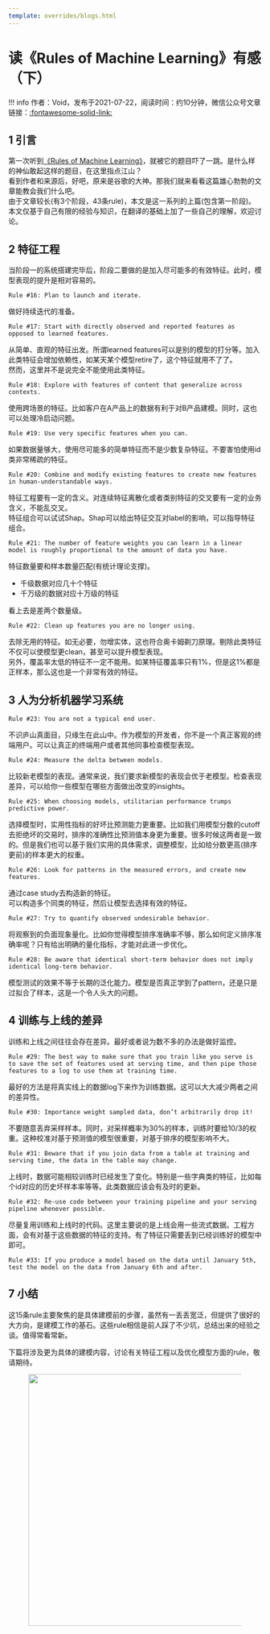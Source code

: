 ```yaml
---
template: overrides/blogs.html
---
```


# 读《Rules of Machine Learning》有感（下）

!!! info 
    作者：Void，发布于2021-07-22，阅读时间：约10分钟，微信公众号文章链接：[:fontawesome-solid-link:](https://mp.weixin.qq.com/s/XwtXpa1hOKrN6fIC-zpyKw)

## 1 引言

第一次听到[《Rules of Machine Learning》](http://martin.zinkevich.org/rules_of_ml/)，就被它的题目吓了一跳。是什么样的神仙敢起这样的题目，在这里指点江山？  
看到作者和来源后，好吧，原来是谷歌的大神。那我们就来看看这篇雄心勃勃的文章能教会我们什么吧。  
由于文章较长(有3个阶段，43条rule)，本文是这一系列的上篇(包含第一阶段)。本文仅基于自己有限的经验与知识，在翻译的基础上加了一些自己的理解，欢迎讨论。

## 2 特征工程

当阶段一的系统搭建完毕后，阶段二要做的是加入尽可能多的有效特征。此时，模型表现的提升是相对容易的。

```
Rule #16: Plan to launch and iterate.
```

做好持续迭代的准备。

```
Rule #17: Start with directly observed and reported features as opposed to learned features.
```

从简单、直观的特征出发。所谓learned features可以是别的模型的打分等。加入此类特征会增加依赖性，如某天某个模型retire了，这个特征就用不了了。  
然而，这里并不是说完全不能使用此类特征。

```
Rule #18: Explore with features of content that generalize across contexts.
```

使用跨场景的特征。比如客户在A产品上的数据有利于对B产品建模。同时，这也可以处理冷启动问题。

```
Rule #19: Use very specific features when you can.
```

如果数据量够大，使用尽可能多的简单特征而不是少数复杂特征。不要害怕使用id类非常稀疏的特征。

```
Rule #20: Combine and modify existing features to create new features in human-understandable ways.
```

特征工程要有一定的含义。对连续特征离散化或者类别特征的交叉要有一定的业务含义，不能乱交叉。  
特征组合可以试试Shap。Shap可以给出特征交互对label的影响，可以指导特征组合。

```
Rule #21: The number of feature weights you can learn in a linear model is roughly proportional to the amount of data you have.
```

特征数量要和样本数量匹配(有统计理论支撑)。  

- 千级数据对应几十个特征
- 千万级的数据对应十万级的特征

看上去是差两个数量级。

```
Rule #22: Clean up features you are no longer using.
```

去除无用的特征。如无必要，勿增实体，这也符合奥卡姆剃刀原理。剔除此类特征不仅可以使模型更clean，甚至可以提升模型表现。  
另外，覆盖率太低的特征不一定不能用。如某特征覆盖率只有1%，但是这1%都是正样本，那么这也是一个非常有效的特征。

## 3 人为分析机器学习系统

```
Rule #23: You are not a typical end user.
```

不识庐山真面目，只缘生在此山中。作为模型的开发者，你不是一个真正客观的终端用户。可以让真正的终端用户或者其他同事检查模型表现。

```
Rule #24: Measure the delta between models.
```

比较新老模型的表现。通常来说，我们要求新模型的表现会优于老模型。检查表现差异，可以给你一些模型在哪些方面做出改变的insights。

```
Rule #25: When choosing models, utilitarian performance trumps predictive power.
```

选择模型时，实用性指标的好坏比预测能力更重要。比如我们用模型分数的cutoff去拒绝坏的交易时，排序的准确性比预测值本身更为重要。很多时候这两者是一致的。但是我们也可以基于我们实用的具体需求，调整模型，比如给分数更高(排序更前)的样本更大的权重。

```
Rule #26: Look for patterns in the measured errors, and create new features.
```

通过case study去构造新的特征。  
可以构造多个同类的特征，然后让模型去选择有效的特征。

```
Rule #27: Try to quantify observed undesirable behavior.
```

将观察到的负面现象量化。比如你觉得模型排序准确率不够，那么如何定义排序准确率呢？只有给出明确的量化指标，才能对此进一步优化。

```
Rule #28: Be aware that identical short-term behavior does not imply identical long-term behavior.
```

模型测试的效果不等于长期的泛化能力。模型是否真正学到了pattern，还是只是过拟合了样本，这是一个令人头大的问题。

## 4 训练与上线的差异

训练和上线之间往往会存在差异。最好或者说为数不多的办法是做好监控。

```
Rule #29: The best way to make sure that you train like you serve is to save the set of features used at serving time, and then pipe those features to a log to use them at training time.
```

最好的方法是将真实线上的数据log下来作为训练数据。这可以大大减少两者之间的差异性。

```
Rule #30: Importance weight sampled data, don’t arbitrarily drop it!
```

不要随意丢弃采样样本。同时，对采样概率为30%的样本，训练时要给10/3的权重。这种校准对基于预测值的模型很重要，对基于排序的模型影响不大。

```
Rule #31: Beware that if you join data from a table at training and serving time, the data in the table may change.
```

上线时，数据可能相较训练时已经发生了变化。特别是一些字典类的特征，比如每个id对应的历史坏样本率等等。此类数据应该会有及时的更新。

```
Rule #32: Re-use code between your training pipeline and your serving pipeline whenever possible.
```

尽量复用训练和上线时的代码。这里主要说的是上线会用一些流式数据。工程方面，会有对基于这些数据的特征的支持。有了特征只需要丢到已经训练好的模型中即可。

```
Rule #33: If you produce a model based on the data until January 5th, test the model on the data from January 6th and after.
```



## 7 小结

这15条rule主要聚焦的是具体建模前的步骤，虽然有一丢丢宽泛，但提供了很好的大方向，是建模工作的基石。这些rule相信是前人踩了不少坑，总结出来的经验之谈。值得常看常新。  

下篇将涉及更为具体的建模内容，讨论有关特征工程以及优化模型方面的rule，敬请期待。

<figure>
  <img src="https://cdn.jsdelivr.net/gh/BulletTech2021/Pics/2021-6-14/1623639526512-1080P%20(Full%20HD)%20-%20Tail%20Pic.png" width="500" />
</figure>
